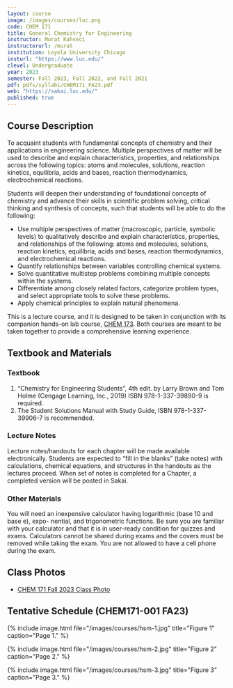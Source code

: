 ```yaml
---
layout: course
image: /images/courses/luc.png
code: CHEM 171
title: General Chemistry for Engineering
instructor: Murat Kahveci
instructorurl: /murat
institution: Loyola University Chicago
insturl: "https://www.luc.edu/"
clevel: Undergraduate
year: 2023
semester: Fall 2023, Fall 2022, and Fall 2021
pdf: pdfs/syllabi/CHEM171_FA23.pdf
web: "https://sakai.luc.edu/"
published: true
---
```


## Course Description

To acquaint students with fundamental concepts of chemistry and their applications in engineering science. Multiple perspectives of matter will be used to describe and explain characteristics, properties, and relationships across the following topics: atoms and molecules, solutions, reaction kinetics, equilibria, acids and bases, reaction thermodynamics, electrochemical reactions.

Students will deepen their understanding of foundational concepts of chemistry and advance their skills in scientific problem solving, critical thinking and synthesis of concepts, such that students will be able to do the following:
- Use multiple perspectives of matter (macroscopic, particle, symbolic levels) to qualitatively describe and explain characteristics, properties, and relationships of the following: atoms and molecules, solutions, reaction kinetics, equilibria, acids and bases, reaction thermodynamics, and electrochemical reactions. 
- Quantify relationships between variables controlling chemical systems.
- Solve quantitative multistep problems combining multiple concepts within the systems.
- Differentiate among closely related factors, categorize problem types, and select appropriate tools to solve these problems.
- Apply chemical principles to explain natural phenomena.

This is a lecture course, and it is designed to be taken in conjunction with its companion hands-on lab course, [CHEM 173](/fwd). Both courses are meant to be taken together to provide a comprehensive learning experience.

## Textbook and Materials

### Textbook

1. “Chemistry for Engineering Students”, 4th edit. by Larry Brown and Tom Holme (Cengage Learning, Inc., 2019) ISBN 978-1-337-39890-9 is required. 
2. The Student Solutions Manual with Study Guide, ISBN 978-1-337-39906-7 is recommended.

### Lecture Notes

Lecture notes/handouts for each chapter will be made available electronically. Students are expected to “fill in the blanks” (take notes) with calculations, chemical equations, and structures in the handouts as the lectures proceed. When set of notes is completed for a Chapter, a completed version will be posted in Sakai.

### Other Materials

You will need an inexpensive calculator having logarithmic (base 10 and base e), expo- nential, and trigonometric functions. Be sure you are familiar with your calculator and that it is in user-ready condition for quizzes and exams. Calculators cannot be shared during exams and the covers must be removed while taking the exam. You are not allowed to have a cell phone during the exam.

## Class Photos

* [CHEM 171 Fall 2023 Class Photo](/tfk)


## Tentative Schedule (CHEM171-001 FA23)

{% include image.html 
   file="/images/courses/hsm-1.jpg"
   title="Figure 1"
   caption="Page 1." %}

{% include image.html 
   file="/images/courses/hsm-2.jpg"
   title="Figure 2"
   caption="Page 2." %}

{% include image.html 
   file="/images/courses/hsm-3.jpg"
   title="Figure 3"
   caption="Page 3." %}